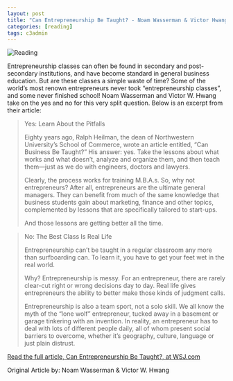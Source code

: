 ```yaml
---
layout: post
title: "Can Entrepreneurship Be Taught? - Noam Wasserman & Victor Hwang"
categories: [reading]
tags: c3admin
---
```

![Reading](http://i.imgur.com/yiPXffA.jpg)

Entrepreneurship classes can often be found in secondary and post-secondary institutions, and have become standard in general business education. But are these classes a simple waste of time? Some of the world’s most renown entrepreneurs never took “entrepreneurship classes”, and some never finished school! Noam Wasserman and Victor W. Hwang take on the yes and no for this very split question. Below is an excerpt from their article:

<blockquote>
	<p>Yes: Learn About the Pitfalls</p>
	<p>Eighty years ago, Ralph Heilman, the dean of Northwestern University’s School of Commerce, wrote an article entitled, “Can Business Be Taught?” His answer: yes. Take the lessons about what works and what doesn’t, analyze and organize them, and then teach them—just as we do with engineers, doctors and lawyers.</p>
	<p>Clearly, the process works for training M.B.A.s. So, why not entrepreneurs? After all, entrepreneurs are the ultimate general managers. They can benefit from much of the same knowledge that business students gain about marketing, finance and other topics, complemented by lessons that are specifically tailored to start-ups.</p>
	<p>And those lessons are getting better all the time.</p>
</blockquote>
<blockquote>
	<p>No: The Best Class Is Real Life</p>
	<p>Entrepreneurship can’t be taught in a regular classroom any more than surfboarding can. To learn it, you have to get your feet wet in the real world.</p>
	<p>Why? Entrepreneurship is messy. For an entrepreneur, there are rarely clear-cut right or wrong decisions day to day. Real life gives entrepreneurs the ability to better make those kinds of judgment calls.</p>
	<p>Entrepreneurship is also a team sport, not a solo skill. We all know the myth of the “lone wolf” entrepreneur, tucked away in a basement or garage tinkering with an invention. In reality, an entrepreneur has to deal with lots of different people daily, all of whom present social barriers to overcome, whether it’s geography, culture, language or just plain distrust.</p>
</blockquote>

[Read the full article, Can Entrepreneurship Be Taught?, at WSJ.com](http://online.wsj.com/article/SB10001424052970204603004577267271656000782.html)

Original Article by: Noam Wasserman & Victor W. Hwang
